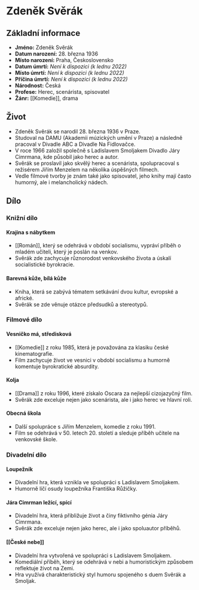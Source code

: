 # Zdeněk Svěrák

## Základní informace

- **Jméno:** Zdeněk Svěrák
- **Datum narození:** 28. března 1936
- **Místo narození:** Praha, Československo
- **Datum úmrtí:** *Není k dispozici (k lednu 2022)*
- **Místo úmrtí:** *Není k dispozici (k lednu 2022)*
- **Příčina úmrtí:** *Není k dispozici (k lednu 2022)*
- **Národnost:** Česká
- **Profese:** Herec, scenárista, spisovatel
- **Žánr:** [[Komedie]], drama

## Život

- Zdeněk Svěrák se narodil 28. března 1936 v Praze.
- Studoval na DAMU (Akademii múzických umění v Praze) a následně pracoval v Divadle ABC a Divadle Na Fidlovačce.
- V roce 1966 založil společně s Ladislavem Smoljakem Divadlo Járy Cimrmana, kde působil jako herec a autor.
- Svěrák se proslavil jako skvělý herec a scenárista, spolupracoval s režisérem Jiřím Menzelem na několika úspěšných filmech.
- Vedle filmové tvorby je znám také jako spisovatel, jeho knihy mají často humorný, ale i melancholický nádech.

## Dílo

### Knižní dílo

#### Krajina s nábytkem

- [[Román]], který se odehrává v období socialismu, vypráví příběh o mladém učiteli, který je poslán na venkov.
- Svěrák zde zachycuje různorodost venkovského života a úskalí socialistické byrokracie.

#### Barevná kůže, bílá kůže

- Kniha, která se zabývá tématem setkávání dvou kultur, evropské a africké.
- Svěrák se zde věnuje otázce předsudků a stereotypů.

### Filmové dílo

#### Vesničko má, středisková

- [[Komedie]] z roku 1985, která je považována za klasiku české kinematografie.
- Film zachycuje život ve vesnici v období socialismu a humorně komentuje byrokratické absurdity.

#### Kolja

- [[Drama]] z roku 1996, které získalo Oscara za nejlepší cizojazyčný film.
- Svěrák zde exceluje nejen jako scenárista, ale i jako herec ve hlavní roli.

#### Obecná škola

- Další spolupráce s Jiřím Menzelem, komedie z roku 1991.
- Film se odehrává v 50. letech 20. století a sleduje příběh učitele na venkovské škole.

### Divadelní dílo

#### Loupežník

- Divadelní hra, která vznikla ve spolupráci s Ladislavem Smoljakem.
- Humorně líčí osudy loupežníka Františka Růžičky.

#### Jára Cimrman ležící, spící

- Divadelní hra, která přibližuje život a činy fiktivního génia Járy Cimrmana.
- Svěrák zde exceluje nejen jako herec, ale i jako spoluautor příběhů.

#### [[České nebe]]

- Divadelní hra vytvořená ve spolupráci s Ladislavem Smoljakem.
- Komediální příběh, který se odehrává v nebi a humoristickým způsobem reflektuje život na Zemi.
- Hra využívá charakteristický styl humoru spojeného s duem Svěrák a Smoljak.